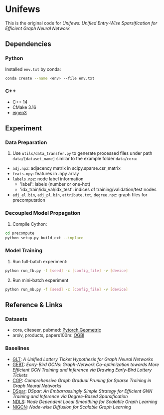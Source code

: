 # Unifews
This is the original code for *Unifews: Unified Entry-Wise Sparsification for Efficient Graph Neural Network*

## Dependencies
### Python
Installed `env.txt` by conda:
```bash
conda create --name <env> --file env.txt
```

### C++
* C++ 14
* CMake 3.16
* [eigen3](https://eigen.tuxfamily.org/index.php?title=Main_Page)

## Experiment
### Data Preparation
1. Use `utils/data_transfer.py` to generate processed files under path `data/[dataset_name]` similar to the example folder `data/cora`:
  * `adj.npz`: adjacency matrix in scipy.sparse.csr_matrix
  * `feats.npy`: features in .npy array
  * `labels.npz`: node label information
    * 'label': labels (number or one-hot)
    * 'idx_train/idx_val/idx_test': indices of training/validation/test nodes
  * `adj_el.bin`, `adj_pl.bin`, `attribute.txt`, `degree.npz`: graph files for precomputation

### Decoupled Model Propagation
1. Compile Cython:
```bash
cd precompute
python setup.py build_ext --inplace
```

### Model Training
1. Run full-batch experiment: 
```bash
python run_fb.py -f [seed] -c [config_file] -v [device]
```
2. Run mini-batch experiment
```bash
python run_mb.py -f [seed] -c [config_file] -v [device]
```

## Reference & Links
### Datasets
* cora, citeseer, pubmed: [Pytorch Geometric](https://pytorch-geometric.readthedocs.io/en/latest/generated/torch_geometric.datasets.Planetoid.html#torch_geometric.datasets.Planetoid)
* arxiv, products, papers100m: [OGBl](https://ogb.stanford.edu/docs/home/)

### Baselines
- [GLT](https://github.com/VITA-Group/Unified-LTH-GNN): *A Unified Lottery Ticket Hypothesis for Graph Neural Networks*
- [GEBT](https://github.com/GATECH-EIC/Early-Bird-GCN): *Early-Bird GCNs: Graph-Network Co-optimization towards More Efficient GCN Training and Inference via Drawing Early-Bird Lottery Tickets*
- [CGP](https://github.com/LiuChuang0059/CGP/): *Comprehensive Graph Gradual Pruning for Sparse Training in Graph Neural Networks*
- [DSpar](https://github.com/zirui-ray-liu/DSpar_tmlr): *DSpar: An Embarrassingly Simple Strategy for Efficient GNN Training and Inference via Degree-Based Sparsification*
- [NDLS](https://github.com/zwt233/NDLS): *Node Dependent Local Smoothing for Scalable Graph Learning*
- [NIGCN](https://github.com/kkhuang81/NIGCN): *Node-wise Diffusion for Scalable Graph Learning*
